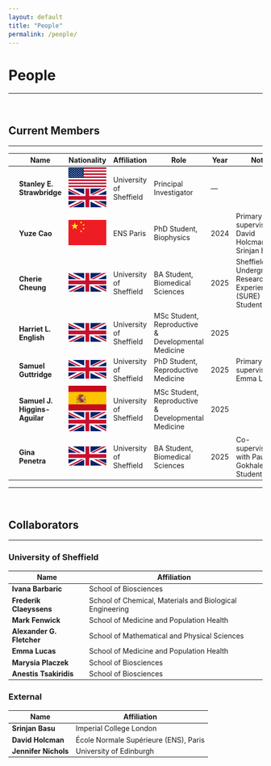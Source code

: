 ```yaml
---
layout: default
title: "People"
permalink: /people/
---
```


# **People**

---

<br>

## Current Members

---

<table class="people-table">
  <thead>
    <tr>
      <th></th>
      <th>Name</th>
      <th>Nationality</th>
      <th>Affiliation</th>
      <th>Role</th>
      <th>Year</th>
      <th>Notes</th>
    </tr>
  </thead>
  <tbody>
    <tr>
      <td><img src="/assets/images/people/stanley_strawbridge.jpg" class="people-photo" /></td>
      <td><strong>Stanley E. Strawbridge</strong></td>
      <td>
        <img src="/assets/images/flags/US.png" class="flag-icon" />
        <img src="/assets/images/flags/UK.png" class="flag-icon" />
      </td>
      <td>University of Sheffield</td>
      <td>Principal Investigator</td>
      <td>—</td>
      <td></td>
    </tr>
    <tr>
      <td><img src="/assets/images/people/yuze_cao.jpg" class="people-photo" /></td>
      <td><strong>Yuze Cao</strong></td>
      <td>
	    <img src="/assets/images/flags/CN.png" class="flag-icon" />
	  </td>
      <td>ENS Paris</td>
      <td>PhD Student, Biophysics</td>
      <td>2024</td>
      <td>Primary supervisors: David Holcman, Srinjan Basu</td>
    </tr>
    <tr>
      <td><img src="/assets/images/people/cherie_cheung.jpg" class="people-photo" /></td>
      <td><strong>Cherie Cheung</strong></td>
      <td>
		<img src="/assets/images/flags/UK.png" class="flag-icon" />
	  </td>
      <td>University of Sheffield</td>
      <td>BA Student, Biomedical Sciences</td>
      <td>2025</td>
      <td>Sheffield Undergraduate Research Experience (SURE) Student</td>
    </tr>
    <tr>
      <td><img src="/assets/images/people/harriet_english.jpg" class="people-photo" /></td>
      <td><strong>Harriet L. English</strong></td>
      <td>
		<img src="/assets/images/flags/UK.png" class="flag-icon" />
	  </td>
      <td>University of Sheffield</td>
      <td>MSc Student, Reproductive & Developmental Medicine</td>
      <td>2025</td>
      <td></td>
    </tr>
    <tr>
      <td><img src="/assets/images/people/samuel_guttridge.jpg" class="people-photo" /></td>
      <td><strong>Samuel Guttridge</strong></td>
      <td><img src="/assets/images/flags/UK.png" class="flag-icon" /></td>
      <td>University of Sheffield</td>
      <td>PhD Student, Reproductive Medicine</td>
      <td>2025</td>
      <td>Primary supervisor: Emma Lucas</td>
    </tr>
    <tr>
      <td><img src="/assets/images/people/samuel_higgins-aguilar.jpg" class="people-photo" /></td>
      <td><strong>Samuel J. Higgins-Aguilar</strong></td>
      <td>
        <img src="/assets/images/flags/ES.png" class="flag-icon" />
        <img src="/assets/images/flags/UK.png" class="flag-icon" />
      </td>
      <td>University of Sheffield</td>
      <td>MSc Student, Reproductive & Developmental Medicine</td>
      <td>2025</td>
      <td></td>
    </tr>
    <tr>
      <td><img src="/assets/images/people/gina_penetra.jpg" class="people-photo" /></td>
      <td><strong>Gina Penetra</strong></td>
      <td>
        <img src="/assets/images/flags/UK.png" class="flag-icon" />
      </td>
      <td>University of Sheffield</td>
      <td>BA Student, Biomedical Sciences</td>
      <td>2025</td>
      <td>Co-supervised with Paul J. Gokhale; SURE Student</td>
    </tr>
  </tbody>
</table>


---

<br>

## Collaborators

---

### University of Sheffield

| Name                      | Affiliation                                               |
|---------------------------|-----------------------------------------------------------|
| **Ivana Barbaric**        | School of Biosciences                                     |
| **Frederik Claeyssens**   | School of Chemical, Materials and Biological Engineering  |
| **Mark Fenwick**          | School of Medicine and Population Health                  |
| **Alexander G. Fletcher** | School of Mathematical and Physical Sciences              |
| **Emma Lucas**            | School of Medicine and Population Health                  |
| **Marysia Placzek**       | School of Biosciences                                     |
| **Anestis Tsakiridis**    | School of Biosciences                                     |

### External

| Name                | Affiliation                             |
|---------------------|-----------------------------------------|
| **Srinjan Basu**    | Imperial College London                 |
| **David Holcman**   | École Normale Supérieure (ENS), Paris   |
| **Jennifer Nichols**| University of Edinburgh                 |
